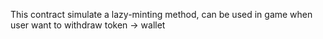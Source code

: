 This contract simulate a lazy-minting method, can be used in game when user want to withdraw token -> wallet

